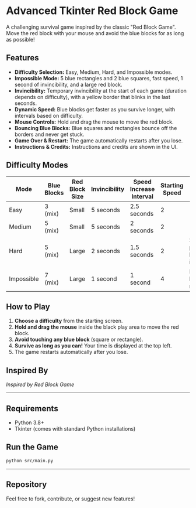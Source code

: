 # Advanced Tkinter Red Block Game

A challenging survival game inspired by the classic "Red Block Game".  
Move the red block with your mouse and avoid the blue blocks for as long as possible!

## Features

- **Difficulty Selection:** Easy, Medium, Hard, and Impossible modes.
- **Impossible Mode:** 5 blue rectangles and 2 blue squares, fast speed, 1 second of invincibility, and a large red block.
- **Invincibility:** Temporary invincibility at the start of each game (duration depends on difficulty), with a yellow border that blinks in the last seconds.
- **Dynamic Speed:** Blue blocks get faster as you survive longer, with intervals based on difficulty.
- **Mouse Controls:** Hold and drag the mouse to move the red block.
- **Bouncing Blue Blocks:** Blue squares and rectangles bounce off the borders and never get stuck.
- **Game Over & Restart:** The game automatically restarts after you lose.
- **Instructions & Credits:** Instructions and credits are shown in the UI.

## Difficulty Modes

| Mode        | Blue Blocks         | Red Block Size | Invincibility | Speed Increase Interval | Starting Speed | Notes                      |
|-------------|---------------------|---------------|---------------|------------------------|---------------|-------------------------------|
| Easy        | 3 (mix)             | Small         | 5 seconds     | 2.5 seconds            | 2             |                               |
| Medium      | 5 (mix)             | Small         | 5 seconds     | 2 seconds              | 2             |                               |
| Hard        | 5 (mix)             | Large         | 2 seconds     | 1.5 seconds            | 2             |Size of player block increased |
| Impossible  | 7 (mix)             | Large         | 1 second      | 1 second               | 4             | Most blocks are rectangles    |

## How to Play

1. **Choose a difficulty** from the starting screen.
2. **Hold and drag the mouse** inside the black play area to move the red block.
3. **Avoid touching any blue block** (square or rectangle).
4. **Survive as long as you can!** Your time is displayed at the top left.
5. The game restarts automatically after you lose.

## Inspired By

*Inspired by Red Block Game*

---

## Requirements

- Python 3.8+
- Tkinter (comes with standard Python installations)

## Run the Game

```sh
python src/main.py
```

---

## Repository

Feel free to fork, contribute, or suggest new features!
